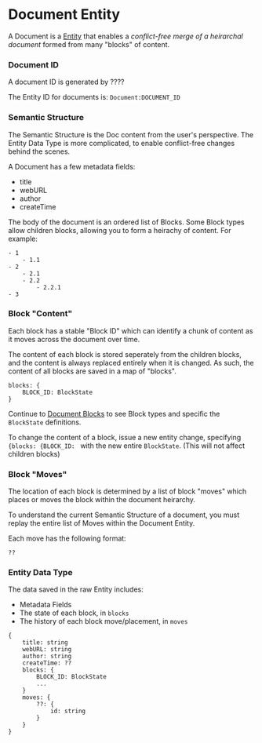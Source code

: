 # Document Entity

A Document is a [Entity](./terra-entities) that enables a _conflict-free merge of a heirarchal document_ formed from many "blocks" of content.

### Document ID

A document ID is generated by ????

The Entity ID for documents is: `Document:DOCUMENT_ID`

### Semantic Structure

The Semantic Structure is the Doc content from the user's perspective. The Entity Data Type is more complicated, to enable conflict-free changes behind the scenes.

A Document has a few metadata fields:

- title
- webURL
- author
- createTime

The body of the document is an ordered list of Blocks. Some Block types allow children blocks, allowing you to form a heirachy of content. For example:

```
- 1
    - 1.1
- 2
    - 2.1
    - 2.2
        - 2.2.1
- 3
```

### Block "Content"

Each block has a stable "Block ID" which can identify a chunk of content as it moves across the document over time.

The content of each block is stored seperately from the children blocks, and the content is always replaced entirely when it is changed. As such, the content of all blocks are saved in a map of "blocks".

```
blocks: {
    BLOCK_ID: BlockState
}
```

Continue to [Document Blocks](./document-blocks) to see Block types and specific the `BlockState` definitions.

To change the content of a block, issue a new entity change, specifying `{blocks: {BLOCK_ID: ` with the new entire `BlockState`. (This will not affect children blocks)

### Block "Moves"

The location of each block is determined by a list of block "moves" which places or moves the block within the document heirarchy.

To understand the current Semantic Structure of a document, you must replay the entire list of Moves within the Document Entity.

Each move has the following format:

```
??
```

### Entity Data Type

The data saved in the raw Entity includes:

- Metadata Fields
- The state of each block, in `blocks`
- The history of each block move/placement, in `moves`

```
{
    title: string
    webURL: string
    author: string
    createTime: ??
    blocks: {
        BLOCK_ID: BlockState
        ...
    }
    moves: {
        ??: {
            id: string
        }
    }
}
```
